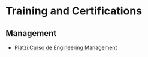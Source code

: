 # Training and Certifications

## Management

* [Platzi:Curso de Engineering Management](https://platzi.com/p/aasanchez/curso/1732-eng-management/diploma/detalle/)